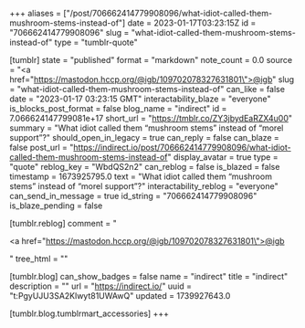 +++
aliases = ["/post/706662414779908096/what-idiot-called-them-mushroom-stems-instead-of"]
date = 2023-01-17T03:23:15Z
id = "706662414779908096"
slug = "what-idiot-called-them-mushroom-stems-instead-of"
type = "tumblr-quote"

[tumblr]
state = "published"
format = "markdown"
note_count = 0.0
source = "<a href=\"https://mastodon.hccp.org/@igb/109702078327631801\">@igb</a>"
slug = "what-idiot-called-them-mushroom-stems-instead-of"
can_like = false
date = "2023-01-17 03:23:15 GMT"
interactability_blaze = "everyone"
is_blocks_post_format = false
blog_name = "indirect"
id = 7.066624147799081e+17
short_url = "https://tmblr.co/ZY3jbydEaRZX4u00"
summary = "What idiot called them “mushroom stems” instead of “morel support”?"
should_open_in_legacy = true
can_reply = false
can_blaze = false
post_url = "https://indirect.io/post/706662414779908096/what-idiot-called-them-mushroom-stems-instead-of"
display_avatar = true
type = "quote"
reblog_key = "WbdQS2n2"
can_reblog = false
is_blazed = false
timestamp = 1673925795.0
text = "What idiot called them &ldquo;mushroom stems&rdquo; instead of &ldquo;morel support&rdquo;?"
interactability_reblog = "everyone"
can_send_in_message = true
id_string = "706662414779908096"
is_blaze_pending = false

[tumblr.reblog]
comment = "<p><a href=\"https://mastodon.hccp.org/@igb/109702078327631801\">@igb</a></p>"
tree_html = ""

[tumblr.blog]
can_show_badges = false
name = "indirect"
title = "indirect"
description = ""
url = "https://indirect.io/"
uuid = "t:PgyUJU3SA2Klwyt81UWAwQ"
updated = 1739927643.0

[tumblr.blog.tumblrmart_accessories]
+++
